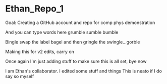 # Ethan_Repo_1
Goal: Creating a GitHub account and repo for comp phys demonstration

And you can type words here grumble sumble bumble

Bingle swap the label bagel and then gringle the swingle...gorble

Making this for v2 edits, carry on

Once again I'm just adding stuff to make sure this is all set, bye now

I am Ethan's collaborator. I edited some stuff and things
This is neato if I do say so myself
